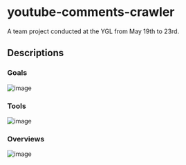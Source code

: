 # youtube-comments-crawler
A team project conducted at the YGL from May 19th to 23rd.

## Descriptions

### Goals
![image](https://user-images.githubusercontent.com/61646760/128809600-d1979659-9480-477c-b6bf-a400dabcc968.png)  

### Tools
![image](https://user-images.githubusercontent.com/61646760/128809648-c49c65c4-0c61-408b-a950-4555d026680d.png)  

### Overviews
![image](https://user-images.githubusercontent.com/61646760/128809693-6d5b9cde-44c7-4fd7-ae11-8f4a373b561b.png)
